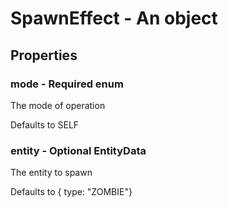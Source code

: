 

# SpawnEffect - An object



## Properties



### mode - Required enum



 The mode of operation



Defaults to SELF



### entity - Optional EntityData



 The entity to spawn



Defaults to { type: \"ZOMBIE\"}

